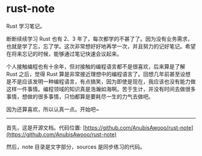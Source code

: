 # rust-note

Rust 学习笔记。

断断续续学习 Rust 也有 2、3 年了，每次都学的不甚了了。因为没有业务需求，也就是学了忘，忘了学。这次非常想好好地再学一次，并且努力的记好笔记。希望在将来忘记的时候，能够通过笔记快速会议起来。

个人接触编程也有十余年，但对接触的编程语言都不是很喜欢，后来算是了解 Rust 之后，觉得 Rust 算是非常接近理想中的编程语言了。回想几年前甚至设想是不是应该发明一种编程语言，有点搞笑，因为即使是现在，我应该也没有能力做这样一件事情。编程领域的知识真是浩瀚如海啊。苦于生计，并没有时间去做很多事情，想做的很多事情，只怕都算是要耗尽一生的力气去做吧。

因为还算喜欢，所以认真一点。开始吧~

---

首先，这是开源文档。代码位置: [https://github.com/AnubisAwooo/rust-note](https://github.com/AnubisAwooo/rust-note)

然后，note 目录是文字部分，sources 是同步练习的代码。